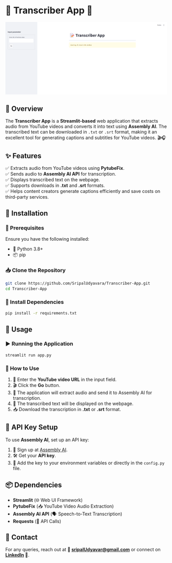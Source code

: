# 🎤 Transcriber App 📝

![Transcriber App Screenshot](Transcriber.png)

## 🚀 Overview
The **Transcriber App** is a **Streamlit-based** web application that extracts audio from YouTube videos and converts it into text using **Assembly AI**. The transcribed text can be downloaded in `.txt` or `.srt` format, making it an excellent tool for generating captions and subtitles for YouTube videos. 🎬🎧

## ✨ Features
✅ Extracts audio from YouTube videos using **PytubeFix**.  
✅ Sends audio to **Assembly AI API** for transcription.  
✅ Displays transcribed text on the webpage.  
✅ Supports downloads in **.txt** and **.srt** formats.  
✅ Helps content creators generate captions efficiently and save costs on third-party services.  

## 🔧 Installation
### 📌 Prerequisites
Ensure you have the following installed:
- 🐍 Python 3.8+
- 📦 pip

### 📥 Clone the Repository
```bash
git clone https://github.com/SripalUdyavara/Transcriber-App.git
cd Transcriber-App
```

### 📌 Install Dependencies
```bash
pip install -r requirements.txt
```

## 🎯 Usage
### ▶️ Running the Application
```bash
streamlit run app.py
```

### 📝 How to Use
1. 🔗 Enter the **YouTube video URL** in the input field.
2. 🎬 Click the **Go** button.
3. 🎵 The application will extract audio and send it to Assembly AI for transcription.
4. 📄 The transcribed text will be displayed on the webpage.
5. 📥 Download the transcription in **.txt** or **.srt** format.

## 🔑 API Key Setup
To use **Assembly AI**, set up an API key:
1. 🔑 Sign up at [Assembly AI](https://www.assemblyai.com/).
2. 🛠️ Get your **API key**.
3. 🔧 Add the key to your environment variables or directly in the `config.py` file.

## 📦 Dependencies
- **Streamlit** (🌐 Web UI Framework)
- **PytubeFix** (📥 YouTube Video Audio Extraction)
- **Assembly AI API** (🗣️ Speech-to-Text Transcription)
- **Requests** (🔗 API Calls)

## 📩 Contact
For any queries, reach out at **📧 sripalUdyavar@gmail.com** or connect on **[LinkedIn](https://www.linkedin.com/in/sripal-udyavara) 📌**.
